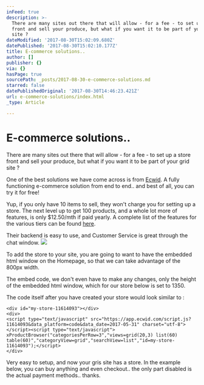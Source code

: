 ```yaml
---
inFeed: true
description: >-
  There are many sites out there that will allow - for a fee - to set up a store
  front and sell your produce, but what if you want it to be part of your grid
  site ?
dateModified: '2017-08-30T15:02:09.680Z'
datePublished: '2017-08-30T15:02:10.177Z'
title: E-commerce solutions..
author: []
publisher: {}
via: {}
hasPage: true
sourcePath: _posts/2017-08-30-e-commerce-solutions.md
starred: false
datePublishedOriginal: '2017-08-30T14:46:23.421Z'
url: e-commerce-solutions/index.html
_type: Article

---
```

# E-commerce solutions..

There are many sites out there that will allow - for a fee - to set up a store front and sell your produce, but what if you want it to be part of your grid site ?

One of the best solutions we have come across is from [Ecwid][0]. A fully functioning e-commerce solution from end to end.. and best of all, you can try it for free!

Yup, if you only have 10 items to sell, they won't charge you for setting up a store. The next level up to get 100 products, and a whole lot more of features, is only $12.50/mth if paid yearly. A complete list of the features for the various tiers can be found [here][1].

Their backend is easy to use, and Customer Service is great through the chat window.
![](https://the-grid-user-content.s3-us-west-2.amazonaws.com/78972b40-6768-48d9-be91-0f6a9c4d28c2.png)

To add the store to your site, you are going to want to have the embedded html window on the Homepage, so that we can take advantage of the 800px width.

The embed code, we don't even have to make any changes, only the height of the embedded html window, which for our store below is set to 1350\.

The code itself after you have created your store would look similar to :

    <div id="my-store-11614093"></div>
    <div>
    <script type="text/javascript" src="https://app.ecwid.com/script.js?11614093&data_platform=code&data_date=2017-05-31" charset="utf-8"></script><script type="text/javascript"> xProductBrowser("categoriesPerRow=3","views=grid(20,3) list(60) table(60)","categoryView=grid","searchView=list","id=my-store-11614093");</script>
    </div>

Very easy to setup, and now your gris site has a store. In the example below, you can buy anything and even checkout.. the only part disabled is the actual payment methods.. thanks.

[0]: https://www.ecwid.com/
[1]: https://www.ecwid.com/pricing